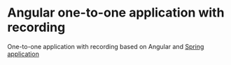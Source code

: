 # Angular one-to-one application with recording
One-to-one application with recording based on Angular and [Spring application](https://github.com/alexey-novikov-onix/spring-kurento-one-to-one-with-recording)
